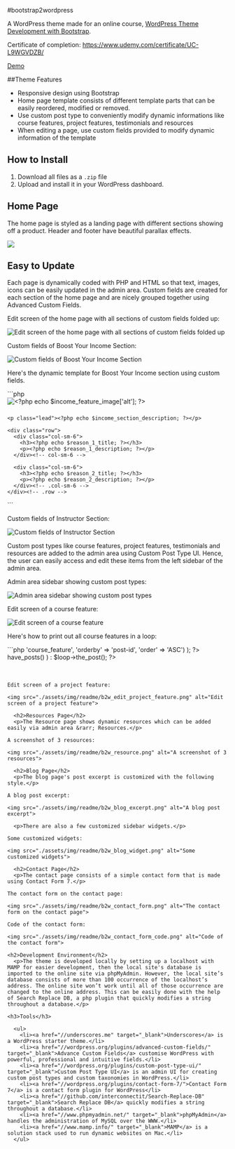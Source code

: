 #bootstrap2wordpress

A WordPress theme made for an online course, [WordPress Theme Development with Bootstrap](https://www.udemy.com/bootstrap-to-wordpress).

Certificate of completion: https://www.udemy.com/certificate/UC-L9WGVDZB/

[Demo](https://wp.lanihuang.com/b2w)

##Theme Features
- Responsive design using Bootstrap
- Home page template consists of different template parts that can be easily reordered, modified or removed.
- Use custom post type to conveniently modify dynamic informations like course features, project features, testimonials and resources
- When editing a page, use custom fields provided to modify dynamic information of the template

## How to Install
1. Download all files as a `.zip` file
2. Upload and install it in your WordPress dashboard.

## Home Page

  <p>The home page is styled as a landing page with different sections showing off a product. Header and footer have beautiful parallax effects.</p>

  ![](./assets/img/readme/b2w_desktop.png)

  <h2>Easy to Update</h2>
  <p>Each page is dynamically coded with PHP and HTML so that text, images, icons can be easily updated in the admin area. Custom fields are created for each section of the home page and are nicely grouped together using Advanced Custom Fields.</p>

Edit screen of the home page with all sections of custom fields folded up:

<img src="./assets/img/readme/b2w_edit_home.png" alt="Edit screen of the home page with all sections of custom fields folded up">

Custom fields of Boost Your Income Section:

<img src="./assets/img/readme/b2w_edit_boost_income.png" alt="Custom fields of Boost Your Income Section">

  <p>Here's the dynamic template for Boost Your Income section using custom fields.</p>
```php
<?php
$income_feature_image       = get_field( 'income_feature_image' );
$income_section_title       = get_field( 'income_section_title' );
$income_section_description = get_field( 'income_section_description' );
$reason_1_title             = get_field( 'reason_1_title' );
$reason_1_description       = get_field( 'reason_1_description' );
$reason_2_title             = get_field( 'reason_2_title' );
$reason_2_description       = get_field( 'reason_2_description' );
 ?>

 <!-- BOOST YOUR INCOME
================================================ -->
<section id="boost-income">
  <div class="container">
    <div class="section-header">
      <!-- If user uploaded an image -->
      <?php if( !empty($income_feature_image) ) : ?>
        <img src="<?php echo $income_feature_image['url']; ?>" alt="<?php echo $income_feature_image['alt']; ?>">
      <?php endif; ?>
      <h3><?php echo $income_section_title; ?></h3>
    </div><!-- section-header -->

    <p class="lead"><?php echo $income_section_description; ?></p>

    <div class="row">
      <div class="col-sm-6">
        <h3><?php echo $reason_1_title; ?></h3>
        <p><?php echo $reason_1_description; ?></p>
      </div><!-- col-sm-6 -->

      <div class="col-sm-6">
        <h3><?php echo $reason_2_title; ?></h3>
        <p><?php echo $reason_2_description; ?></p>
      </div><!-- .col-sm-6 -->
    </div><!-- .row -->
  </div><!-- .container -->
</section>
```

Custom fields of Instructor Section:

<img src="./assets/img/readme/b2w_edit_instructor.png" alt="Custom fields of Instructor Section">


  <p>Custom post types like course features, project features, testimonials and resources are added to the admin area using Custom Post Type UI. Hence, the user can easily access and edit these items from the left sidebar of the admin area.</p>

Admin area sidebar showing custom post types:

<img src="./assets/img/readme/b2w_dashboard_sidebar.png" alt="Admin area sidebar showing custom post types">

Edit screen of a course feature:

<img src="./assets/img/readme/b2w_edit_course_feature.png" alt="Edit screen of a course feature">

  <p>Here's how to print out all course features in a loop:</p>
```php
<?php $loop = new WP_Query( array( 'post_type'  => 'course_feature', 'orderby' => 'post-id', 'order' => 'ASC') ); ?>

<?php while( $loop->have_posts() ) : $loop->the_post(); ?>

  <div class="col-sm-2">
    <i class="<?php the_field('course_feature_icon'); ?>"></i>
    <h4><?php the_title(); ?></h4>
  </div><!-- col -->

<?php endwhile; wp_reset_query(); ?>
```


Edit screen of a project feature:

<img src="./assets/img/readme/b2w_edit_project_feature.png" alt="Edit screen of a project feature">

  <h2>Resources Page</h2>
  <p>The Resource page shows dynamic resources which can be added easily via admin area &rarr; Resources.</p>

A screenshot of 3 resources:

<img src="./assets/img/readme/b2w_resource.png" alt="A screenshot of 3 resources">

  <h2>Blog Page</h2>
  <p>The blog page's post excerpt is customized with the following style.</p>

A blog post excerpt:

<img src="./assets/img/readme/b2w_blog_excerpt.png" alt="A blog post excerpt">

  <p>There are also a few customized sidebar widgets.</p>

Some customized widgets:

<img src="./assets/img/readme/b2w_blog_widget.png" alt="Some customized widgets">

  <h2>Contact Page</h2>
  <p>The contact page consists of a simple contact form that is made using Contact Form 7.</p>

The contact form on the contact page:

<img src="./assets/img/readme/b2w_contact_form.png" alt="The contact form on the contact page">

Code of the contact form:

<img src="./assets/img/readme/b2w_contact_form_code.png" alt="Code of the contact form">

<h2>Development Environment</h2>
  <p>The theme is developed locally by setting up a localhost with MAMP for easier development, then the local site's database is imported to the online site via phpMyAdmin. However, the local site’s database consists of more than 100 occurrence of the localhost’s address. The online site won’t work until all of those occurrence are changed to the online address. This can be easily done with the help of Search Replace DB, a php plugin that quickly modifies a string throughout a database.</p>

<h3>Tools</h3>

  <ul>
    <li><a href="//underscores.me" target="_blank">Underscores</a> is a WordPress starter theme.</li>
    <li><a href="//wordpress.org/plugins/advanced-custom-fields/" target="_blank">Advance Custom Fields</a> customise WordPress with powerful, professional and intuitive fields.</li>
    <li><a href="//wordpress.org/plugins/custom-post-type-ui/" target="_blank">Custom Post Type UI</a> is an admin UI for creating custom post types and custom taxonomies in WordPress.</li>
    <li><a href="//wordpress.org/plugins/contact-form-7/">Contact Form 7</a> is a contact form plugin for WordPress</li>
    <li><a href="//github.com/interconnectit/Search-Replace-DB" target="_blank">Search Replace DB</a> quickly modifies a string throughout a database.</li>
    <li><a href="//www.phpmyadmin.net/" target="_blank">phpMyAdmin</a> handles the administration of MySQL over the WWW.</li>
    <li><a href="//www.mamp.info/" target="_blank">MAMP</a> is a solution stack used to run dynamic websites on Mac.</li>
  </ul>
